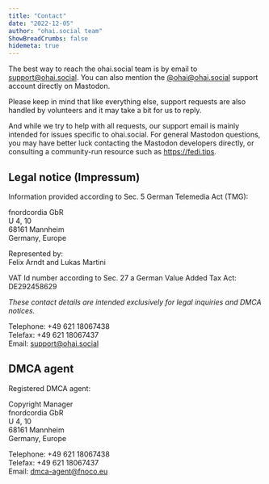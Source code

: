 ```yaml
---
title: "Contact"
date: "2022-12-05"
author: "ohai.social team"
ShowBreadCrumbs: false
hidemeta: true
---
```



The best way to reach the ohai.social team is by email to support@ohai.social. You can also mention the [@ohai@ohai.social](https://ohai.social/@ohai) support account directly on Mastodon.

Please keep in mind that like everything else, support requests are also handled by volunteers and it may take a bit for us to reply.

And while we try to help with all requests, our support email is mainly intended for issues specific to ohai.social. For general Mastodon questions, you may have better luck contacting the Mastodon developers directly, or consulting a community-run resource such as https://fedi.tips.

## Legal notice (Impressum)

Information provided according to Sec. 5 German Telemedia Act (TMG):

fnordcordia GbR  
U 4, 10  
68161 Mannheim  
Germany, Europe

Represented by:  
Felix Arndt and Lukas Martini

VAT Id number according to Sec. 27 a German Value Added Tax Act:  
DE292458629

*These contact details are intended exclusively for legal inquiries and DMCA notices.*

Telephone: +49 621 18067438  
Telefax: +49 621 18067437  
Email: support@ohai.social


## DMCA agent

Registered DMCA agent:

Copyright Manager  
fnordcordia GbR  
U 4, 10  
68161 Mannheim  
Germany, Europe

Telephone: +49 621 18067438  
Telefax: +49 621 18067437  
Email: dmca-agent@fnoco.eu

